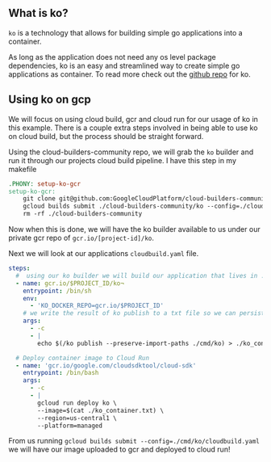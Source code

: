 ## What is ko?

`ko` is a technology that allows for building simple go applications into a container.

As long as the application does not need any os level package dependencies, ko is an easy and streamlined way to create
simple go applications as container. To read more check out the [github repo](https://github.com/google/ko) for ko.

## Using ko on gcp

We will focus on using cloud build, gcr and cloud run for our usage of ko in this example. There is a couple extra steps
involved in being able to use ko on cloud build, but the process should be straight forward.

Using the cloud-builders-community repo, we will grab the `ko` builder and run it through our projects cloud build
pipeline. I have this step in my makefile

```makefile
.PHONY: setup-ko-gcr
setup-ko-gcr:
    git clone git@github.com:GoogleCloudPlatform/cloud-builders-community.git --depth=1;
    gcloud builds submit ./cloud-builders-community/ko --config=./cloud-builders-community/ko/cloudbuild.yaml
    rm -rf ./cloud-builders-community
```

Now when this is done, we will have the ko builder available to us under our private gcr repo
of `gcr.io/[project-id]/ko`.

Next we will look at our applications `cloudbuild.yaml` file.

```yaml
steps:
  #  using our ko builder we will build our application that lives in ./cmd/ko
  - name: gcr.io/$PROJECT_ID/ko¬
    entrypoint: /bin/sh
    env:
      - 'KO_DOCKER_REPO=gcr.io/$PROJECT_ID'
    # we write the result of ko publish to a txt file so we can persist the variable between steps
    args:
      - -c
      - |
        echo $(/ko publish --preserve-import-paths ./cmd/ko) > ./ko_container.txt || exit 1

  # Deploy container image to Cloud Run
  - name: 'gcr.io/google.com/cloudsdktool/cloud-sdk'
    entrypoint: /bin/bash
    args:
      - -c
      - |
        gcloud run deploy ko \
        --image=$(cat ./ko_container.txt) \
        --region=us-central1 \
        --platform=managed

```

From us running `gcloud builds submit --config=./cmd/ko/cloudbuild.yaml` we will have our image uploaded to gcr and
deployed to cloud run!






